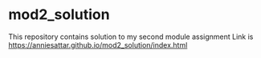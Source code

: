 # mod2_solution

This repository contains solution to my second module assignment 
Link is 
https://anniesattar.github.io/mod2_solution/index.html
